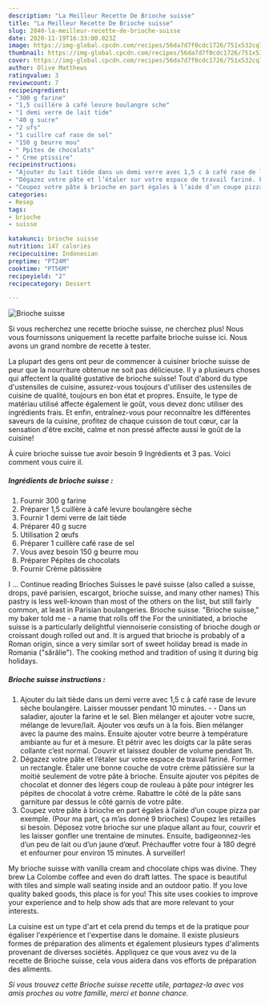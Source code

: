 ```yaml
---
description: "La Meilleur Recette De Brioche suisse"
title: "La Meilleur Recette De Brioche suisse"
slug: 2840-la-meilleur-recette-de-brioche-suisse
date: 2020-11-19T16:33:00.023Z
image: https://img-global.cpcdn.com/recipes/56da7d7f0cdc1726/751x532cq70/brioche-suisse-photo-principale-de-la-recette.jpg
thumbnail: https://img-global.cpcdn.com/recipes/56da7d7f0cdc1726/751x532cq70/brioche-suisse-photo-principale-de-la-recette.jpg
cover: https://img-global.cpcdn.com/recipes/56da7d7f0cdc1726/751x532cq70/brioche-suisse-photo-principale-de-la-recette.jpg
author: Olive Matthews
ratingvalue: 3
reviewcount: 7
recipeingredient:
- "300 g farine"
- "1,5 cuillère à café levure boulangre sche"
- "1 demi verre de lait tide"
- "40 g sucre"
- "2 ufs"
- "1 cuillre caf rase de sel"
- "150 g beurre mou"
- " Ppites de chocolats"
- " Crme ptissire"
recipeinstructions:
- "Ajouter du lait tiède dans un demi verre avec 1,5 c à café rase de levure sèche boulangère. Laisser mousser pendant 10 minutes.   Dans un saladier, ajouter la farine et le sel. Bien mélanger et ajouter votre sucre, mélange de levure/lait. Ajouter vos œufs un à la fois. Bien mélanger avec la paume des mains. Ensuite ajouter votre beurre à température ambiante au fur et à mesure. Et pétrir avec les doigts car la pâte seras collante c’est normal. Couvrir et laissez doubler de volume pendant 1h."
- "Dégazez votre pâte et l’étaler sur votre espace de travail fariné. Former un rectangle. Étaler une bonne couche de votre crème pâtissière sur la moitié seulement de votre pâte à brioche. Ensuite ajouter vos pépites de chocolat et donner des légers coup de rouleau à pâte pour intégrer les pépites de chocolat à votre crème. Rabattre le côté de la pâte sans garniture par dessus le côté garnis de votre pâte."
- "Coupez votre pâte à brioche en part égales à l’aide d’un coupe pizza par exemple. (Pour ma part, ça m’as donné 9 brioches) Coupez les retailles si besoin. Déposez votre brioche sur une plaque allant au four, couvrir et les laisser gonfler une trentaine de minutes. Ensuite, badigeonnez-les d’un peu de lait ou d’un jaune d’œuf. Préchauffer votre four à 180 degré et enfourner pour environ 15 minutes. À surveiller!"
categories:
- Resep
tags:
- brioche
- suisse

katakunci: brioche suisse 
nutrition: 147 calories
recipecuisine: Indonesian
preptime: "PT24M"
cooktime: "PT56M"
recipeyield: "2"
recipecategory: Dessert

---
```



![Brioche suisse](https://img-global.cpcdn.com/recipes/56da7d7f0cdc1726/751x532cq70/brioche-suisse-photo-principale-de-la-recette.jpg)

Si vous recherchez une recette brioche suisse, ne cherchez plus! Nous vous fournissons uniquement la recette parfaite brioche suisse ici. Nous avons un grand nombre de recette à tester.

La plupart des gens ont peur de commencer à cuisiner brioche suisse de peur que la nourriture obtenue ne soit pas délicieuse. Il y a plusieurs choses qui affectent la qualité gustative de brioche suisse! Tout d'abord du type d'ustensiles de cuisine, assurez-vous toujours d'utiliser des ustensiles de cuisine de qualité, toujours en bon état et propres. Ensuite, le type de matériau utilisé affecte également le goût, vous devez donc utiliser des ingrédients frais. Et enfin, entraînez-vous pour reconnaître les différentes saveurs de la cuisine, profitez de chaque cuisson de tout cœur, car la sensation d'être excité, calme et non pressé affecte aussi le goût de la cuisine!

<!--inarticleads1-->

À cuire brioche suisse tue avoir besoin 9 Ingrédients et 3 pas. Voici comment vous cuire il.

##### Ingrédients de brioche suisse :

1. Fournir 300 g farine
1. Préparer 1,5 cuillère à café levure boulangère sèche
1. Fournir 1 demi verre de lait tiède
1. Préparer 40 g sucre
1. Utilisation 2 œufs
1. Préparer 1 cuillère café rase de sel
1. Vous avez besoin 150 g beurre mou
1. Préparer  Pépites de chocolats
1. Fournir  Crème pâtissière


I … Continue reading Brioches Suisses le pavé suisse (also called a suisse, drops, pavé parisien, escargot, brioche suisse, and many other names) This pastry is less well-known than most of the others on the list, but still fairly common, at least in Parisian boulangeries. Brioche suisse. &#34;Brioche suisse,&#34; my baker told me - a name that rolls off the For the uninitiated, a brioche suisse is a particularly delightful viennoiserie consisting of brioche dough or croissant dough rolled out and. It is argued that brioche is probably of a Roman origin, since a very similar sort of sweet holiday bread is made in Romania (&#34;sărălie&#34;). The cooking method and tradition of using it during big holidays. 

<!--inarticleads2-->

##### Brioche suisse instructions :

1. Ajouter du lait tiède dans un demi verre avec 1,5 c à café rase de levure sèche boulangère. Laisser mousser pendant 10 minutes.  -  - Dans un saladier, ajouter la farine et le sel. Bien mélanger et ajouter votre sucre, mélange de levure/lait. Ajouter vos œufs un à la fois. Bien mélanger avec la paume des mains. Ensuite ajouter votre beurre à température ambiante au fur et à mesure. Et pétrir avec les doigts car la pâte seras collante c’est normal. Couvrir et laissez doubler de volume pendant 1h.
1. Dégazez votre pâte et l’étaler sur votre espace de travail fariné. Former un rectangle. Étaler une bonne couche de votre crème pâtissière sur la moitié seulement de votre pâte à brioche. Ensuite ajouter vos pépites de chocolat et donner des légers coup de rouleau à pâte pour intégrer les pépites de chocolat à votre crème. Rabattre le côté de la pâte sans garniture par dessus le côté garnis de votre pâte.
1. Coupez votre pâte à brioche en part égales à l’aide d’un coupe pizza par exemple. (Pour ma part, ça m’as donné 9 brioches) Coupez les retailles si besoin. Déposez votre brioche sur une plaque allant au four, couvrir et les laisser gonfler une trentaine de minutes. Ensuite, badigeonnez-les d’un peu de lait ou d’un jaune d’œuf. Préchauffer votre four à 180 degré et enfourner pour environ 15 minutes. À surveiller!


My brioche suisse with vanilla cream and chocolate chips was divine. They brew La Colombe coffee and even do draft lattes. The space is beautiful with tiles and simple wall seating inside and an outdoor patio. If you love quality baked goods, this place is for you! This site uses cookies to improve your experience and to help show ads that are more relevant to your interests. 

<!--inarticleads1-->

<p>
La cuisine est un type d'art et cela prend du temps et de la pratique pour égaliser l'expérience et l'expertise dans le domaine. Il existe plusieurs formes de préparation des aliments et également plusieurs types d'aliments provenant de diverses sociétés. Appliquez ce que vous avez vu de la recette de Brioche suisse, cela vous aidera dans vos efforts de préparation des aliments.
</p>

<p>
<i>Si vous trouvez cette Brioche suisse recette utile, partagez-la avec vos amis proches ou votre famille, merci et bonne chance.</i>
</p>
